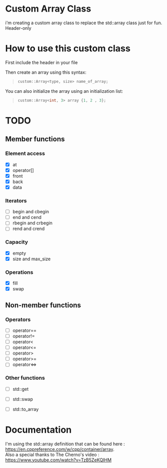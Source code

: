# Custom Array Class
i'm creating a custom array class to replace the std::array class just for fun.  
Header-only


# How to use this custom class

First include the header in your file

Then create an array using this syntax:

> ```c++
> custom::Array<type, size> name_of_array;
> ```

You can also initialize the array using an initialization list:

> ```c++
> custom::Array<int, 3> array {1, 2 , 3};
> ```

# TODO

## Member functions

### Element access
- [x] at
- [x] operator[]
- [x] front
- [x] back
- [x] data

### Iterators

- [ ] begin and cbegin
- [ ] end and cend
- [ ] rbegin and crbegin
- [ ] rend and crend

### Capacity
- [x] empty
- [x] size and max_size

### Operations
- [x] fill
- [x] swap

## Non-member functions

### Operators
 - [ ] operator==
 - [ ] operator!=
 - [ ] operator<
 - [ ] operator<=
 - [ ] operator>
 - [ ] operator>=
 - [ ] operator<=>

### Other functions
- [ ] std::get
- [ ] std::swap
- [ ] std::to_array


# Documentation
I'm using the std::array definition that can be found here : https://en.cppreference.com/w/cpp/container/array.  
Also a special thanks to The Cherno's video : https://www.youtube.com/watch?v=TzB5ZeKQIHM
